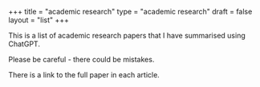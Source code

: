+++
title = "academic research"
type = "academic research"
draft = false
layout = "list"
+++

This is a list of academic research papers that I have summarised using ChatGPT. 

Please be careful - there could be mistakes. 

There is a link to the full paper in each article. 